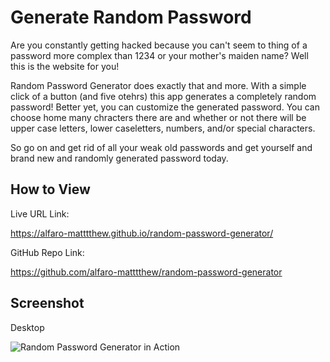# Generate Random Password

Are you constantly getting hacked because you can't seem to thing of a password more complex than 1234 or your mother's maiden name? Well this is the website for you!

Random Password Generator does exactly that and more. With a simple click of a button (and five otehrs) this app generates a completely random password! Better yet, you can customize the generated password. You can choose home many chracters there are and whether or not there will be upper case letters, lower caseletters, numbers, and/or special characters.

So go on and get rid of all your weak old passwords and get yourself and brand new and randomly generated password today.

## How to View

Live URL Link:

https://alfaro-matttthew.github.io/random-password-generator/

GitHub Repo Link:

https://github.com/alfaro-matttthew/random-password-generator

## Screenshot

Desktop

![Random Password Generator in Action](./screenshot.gif)
